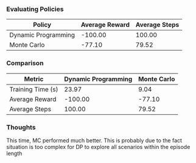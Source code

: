 ### Evaluating Policies

| Policy                | Average Reward | Average Steps |
|-----------------------|----------------|---------------|
| Dynamic Programming   | -100.00        | 100.00        |
| Monte Carlo           | -77.10         | 79.52         |

### Comparison

| Metric                | Dynamic Programming | Monte Carlo |
|-----------------------|---------------------|-------------|
| Training Time (s)     | 23.97               | 9.04        |
| Average Reward        | -100.00             | -77.10      |
| Average Steps         | 100.00              | 79.52       |


### Thoughts
This time, MC performed much better. This is probably due to the fact situation is too complex for DP to explore all scenarios within the episode length